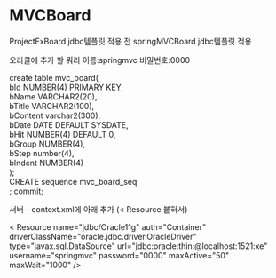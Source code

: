 # MVCBoard

ProjectExBoard	jdbc템플릿 적용 전
springMVCBoard jdbc템플릿 적용 

오라클에 추가 할 쿼리
이름:springmvc 비밀번호:0000

create table mvc_board( <br/>
 bId NUMBER(4) PRIMARY KEY,<br/>
 bName VARCHAR2(20),<br/>
 bTitle VARCHAR2(100),<br/>
 bContent varchar2(300),<br/>
 bDate DATE DEFAULT SYSDATE,<br/>
 bHit NUMBER(4) DEFAULT 0,<br/>
 bGroup NUMBER(4),<br/>
 bStep number(4),<br/>
 bIndent NUMBER(4)<br/>
 );<br/>
 CREATE sequence mvc_board_seq<br/>;
commit;

서버 - context.xml에 아래 추가  (< Resource 붙혀서)

 < Resource name="jdbc/Oracle11g"
auth="Container"
driverClassName="oracle.jdbc.driver.OracleDriver"
type="javax.sql.DataSource"
url="jdbc:oracle:thin:@localhost:1521:xe"
username="springmvc"
password="0000"
maxActive="50"
maxWait="1000" />
